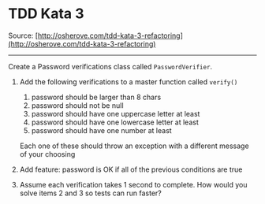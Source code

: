 # TDD Kata 3

Source: [http://osherove.com/tdd-kata-3-refactoring](http://osherove.com/tdd-kata-3-refactoring)

---

Create a Password verifications class called `PasswordVerifier`.

1. Add the following verifications to a master function called `verify()`

   1. password should be larger than 8 chars
   2. password should not be null
   3. password should have one uppercase letter at least
   4. password should have one lowercase letter at least
   5. password should have one number at least

   Each one of these should throw an exception with a different message of your choosing

2. Add feature: password is OK if all of the previous conditions are true
3. Assume each verification takes 1 second to complete. How would you solve items 2 and 3 so tests can run faster?
